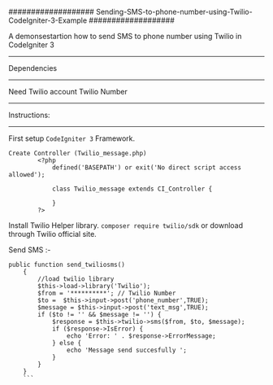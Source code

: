 ###################
Sending-SMS-to-phone-number-using-Twilio-CodeIgniter-3-Example
###################

A demonsestartion how to send SMS to phone number using Twilio in CodeIgniter 3

*******************
Dependencies
*******************

Need Twilio account
Twilio Number

**************************
Instructions:
**************************

First setup ``CodeIgniter 3`` Framework.
```
Create Controller (Twilio_message.php) 
		<?php 
			defined('BASEPATH') or exit('No direct script access allowed'); 

			class Twilio_message extends CI_Controller { 
				
			} 
		?> 
```
Install Twilio Helper library. ``` composer require twilio/sdk ``` or download through Twilio official site.

Send SMS :-
```
public function send_twiliosms()
	{
		//load twilio library
		$this->load->library('Twilio');
		$from = '**********'; // Twilio Number
		$to =  $this->input->post('phone_number',TRUE);
		$message = $this->input->post('text_msg',TRUE);
		if ($to != '' && $message != '') {
			$response = $this->twilio->sms($from, $to, $message);
			if ($response->IsError) {
				echo 'Error: ' . $response->ErrorMessage;
			} else {
				echo 'Message send succesfully ';
			}
		}
	}
	```
